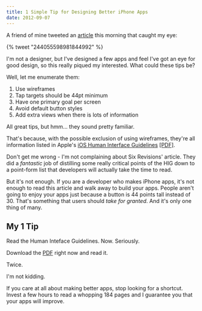 ```yaml
---
title: 1 Simple Tip for Designing Better iPhone Apps
date: 2012-09-07
---
```


A friend of mine tweeted an [article](http://sixrevisions.com/mobile/design-iphone-apps-better/) this morning that caught my eye:

{% tweet "244055598981844992" %}

I'm not a designer, but I've designed a few apps and feel I've got an eye for good design, so this really piqued my interested. What could these tips be?

Well, let me enumerate them:

1. Use wireframes
2. Tap targets should be 44pt minimum
3. Have one primary goal per screen
4. Avoid default button styles
5. Add extra views when there is lots of information

All great tips, but hmm... they sound pretty familiar.

That's because, with the possible exclusion of using wireframes, they're all information listed in Apple's [iOS Human Interface Guidelines](http://developer.apple.com/library/ios/#DOCUMENTATION/UserExperience/Conceptual/MobileHIG/Introduction/Introduction.html) [[PDF]](http://developer.apple.com/library/ios/DOCUMENTATION/UserExperience/Conceptual/MobileHIG/MobileHIG.pdf).

Don't get me wrong - I'm not complaining about Six Revisions' article. They did a _fantastic_ job of distilling some really critical points of the HIG down to a point-form list that developers will actually take the time to read.

But it's not enough. If you are a developer who makes iPhone apps, it's not enough to read this article and walk away to build your apps. People aren't going to enjoy your apps just because a button is 44 points tall instead of 30. That's something that users should _take for granted_. And it's only one thing of many.

## My 1 Tip

Read the Human Inteface Guidelines. Now. Seriously.

Download the [PDF](http://developer.apple.com/library/ios/DOCUMENTATION/UserExperience/Conceptual/MobileHIG/MobileHIG.pdf) right now and read it.

Twice.

I'm not kidding.

If you care at all about making better apps, stop looking for a shortcut. Invest a few hours to read a whopping 184 pages and I guarantee you that your apps will improve.
